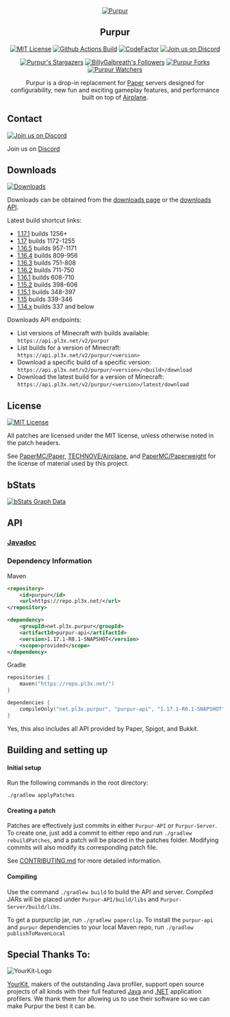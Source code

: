 <div align="center">
<a href="https://purpur.pl3x.net"><img src="https://repository-images.githubusercontent.com/184300222/14b11480-3303-11eb-8ca4-ea5711d942fb" alt="Purpur"></a>

## Purpur

[![MIT License](https://img.shields.io/github/license/pl3xgaming/Purpur?&logo=github)](License)
[![Github Actions Build](https://img.shields.io/github/workflow/status/pl3xgaming/purpur/Build?event=push&logo=github)](https://purpur.pl3x.net/downloads/)
[![CodeFactor](https://www.codefactor.io/repository/github/pl3xgaming/purpur/badge)](https://www.codefactor.io/repository/github/pl3xgaming/purpur)
[![Join us on Discord](https://img.shields.io/discord/685683385313919172.svg?label=&logo=discord&logoColor=ffffff&color=7389D8&labelColor=6A7EC2)](https://discord.gg/mtAAnkk)

[![Purpur's Stargazers](https://img.shields.io/github/stars/pl3xgaming/Purpur?label=stars&logo=github)](https://github.com/pl3xgaming/Purpur/stargazers)
[![BillyGalbreath's Followers](https://img.shields.io/github/followers/BillyGalbreath?label=followers&logo=github)](https://github.com/BillyGalbreath?tab=followers)
[![Purpur Forks](https://img.shields.io/github/forks/pl3xgaming/Purpur?label=forks&logo=github)](https://github.com/pl3xgaming/Purpur/network/members)
[![Purpur Watchers](https://img.shields.io/github/watchers/pl3xgaming/Purpur?label=watchers&logo=github)](https://github.com/pl3xgaming/Purpur/watchers)

Purpur is a drop-in replacement for [Paper](https://github.com/PaperMC/Paper) servers designed for configurability, new fun and exciting gameplay features, and performance built on top of [Airplane](https://github.com/TECHNOVE/Airplane/).

</div>

## Contact
[![Join us on Discord](https://img.shields.io/discord/685683385313919172.svg?label=&logo=discord&logoColor=ffffff&color=7389D8&labelColor=6A7EC2)](https://discord.gg/mtAAnkk)

Join us on [Discord](https://discord.gg/mtAAnkk)

## Downloads
[![Downloads](https://img.shields.io/github/workflow/status/pl3xgaming/purpur/Build?event=push&label=Downloads&logo=github)](https://purpur.pl3x.net/downloads)

Downloads can be obtained from the [downloads page](https://purpur.pl3x.net/downloads/) or the [downloads API](https://api.pl3x.net).

Latest build shortcut links:
* [1.17.1](https://api.pl3x.net/v2/purpur/1.17.1/latest/download) builds 1256+
* [1.17](https://api.pl3x.net/v2/purpur/1.17/latest/download) builds 1172-1255
* [1.16.5](https://api.pl3x.net/v2/purpur/1.16.5/latest/download) builds 957-1171
* [1.16.4](https://api.pl3x.net/v2/purpur/1.16.4/latest/download) builds 809-956
* [1.16.3](https://api.pl3x.net/v2/purpur/1.16.3/latest/download) builds 751-808
* [1.16.2](https://api.pl3x.net/v2/purpur/1.16.2/latest/download) builds 711-750
* [1.16.1](https://api.pl3x.net/v2/purpur/1.16.1/latest/download) builds 608-710
* [1.15.2](https://api.pl3x.net/v2/purpur/1.15.2/latest/download) builds 398-606
* [1.15.1](https://api.pl3x.net/v2/purpur/1.15.1/latest/download) builds 348-397
* [1.15](https://api.pl3x.net/v2/purpur/1.15/latest/download) builds 339-346
* [1.14.x](https://api.pl3x.net/v2/purpur/1.14.4/latest/download) builds 337 and below


Downloads API endpoints:
 * List versions of Minecraft with builds available:
   `https://api.pl3x.net/v2/purpur`
 * List builds for a version of Minecraft:
   `https://api.pl3x.net/v2/purpur/<version>`
 * Download a specific build of a specific version:
   `https://api.pl3x.net/v2/purpur/<version>/<build>/download`
 * Download the latest build for a version of Minecraft:
   `https://api.pl3x.net/v2/purpur/<version>/latest/download`

## License
[![MIT License](https://img.shields.io/github/license/pl3xgaming/Purpur?&logo=github)](LICENSE)

All patches are licensed under the MIT license, unless otherwise noted in the patch headers.

See [PaperMC/Paper](https://github.com/PaperMC/Paper), [TECHNOVE/Airplane](https://github.com/TECHNOVE/Airplane), and [PaperMC/Paperweight](https://github.com/PaperMC/Paperweight) for the license of material used by this project.

## bStats

[![bStats Graph Data](https://bstats.org/signatures/server-implementation/Purpur.svg)](https://bstats.org/plugin/server-implementation/Purpur)


## API

### [Javadoc](https://purpur.pl3x.net/javadoc)

### Dependency Information
Maven
```xml
<repository>
    <id>purpur</id>
    <url>https://repo.pl3x.net/</url>
</repository>
```
```xml
<dependency>
    <groupId>net.pl3x.purpur</groupId>
    <artifactId>purpur-api</artifactId>
    <version>1.17.1-R0.1-SNAPSHOT</version>
    <scope>provided</scope>
</dependency>
```

Gradle
```kotlin
repositories {
    maven("https://repo.pl3x.net/")
}
```
```kotlin
dependencies {
    compileOnly("net.pl3x.purpur", "purpur-api", "1.17.1-R0.1-SNAPSHOT")
}
```

Yes, this also includes all API provided by Paper, Spigot, and Bukkit.

## Building and setting up

#### Initial setup
Run the following commands in the root directory:

```
./gradlew applyPatches
```

#### Creating a patch
Patches are effectively just commits in either `Purpur-API` or `Purpur-Server`. 
To create one, just add a commit to either repo and run `./gradlew rebuildPatches`, and a 
patch will be placed in the patches folder. Modifying commits will also modify its 
corresponding patch file.

See [CONTRIBUTING.md](CONTRIBUTING.md) for more detailed information.


#### Compiling

Use the command `./gradlew build` to build the API and server. Compiled JARs
will be placed under `Purpur-API/build/libs` and `Purpur-Server/build/libs`.

To get a purpurclip jar, run `./gradlew paperclip`.
To install the `purpur-api` and `purpur` dependencies to your local Maven repo, run `./gradlew publishToMavenLocal`

Special Thanks To:
-------------

![YourKit-Logo](https://www.yourkit.com/images/yklogo.png)

[YourKit](https://www.yourkit.com/), makers of the outstanding Java profiler,
support open source projects of all kinds with their full featured [Java](https://www.yourkit.com/java/profiler)
and [.NET](https://www.yourkit.com/.net/profiler) application profilers. We thank them for allowing us to use their
software so we can make Purpur the best it can be.

